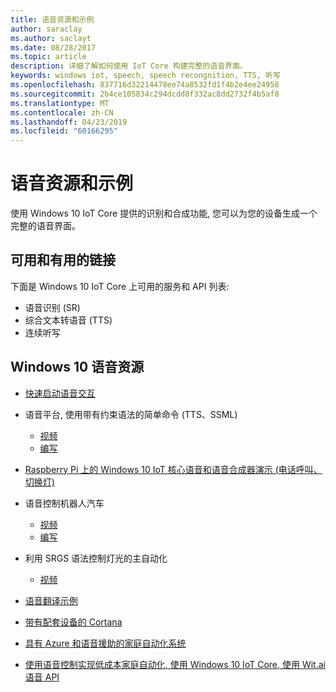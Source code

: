 ```yaml
---
title: 语音资源和示例
author: saraclay
ms.author: saclayt
ms.date: 08/28/2017
ms.topic: article
description: 详细了解如何使用 IoT Core 构建完整的语音界面。
keywords: windows iot, speech, speech recongnition, TTS, 听写
ms.openlocfilehash: 837716d32214478ee74a8532fd1f4b2e4ee24958
ms.sourcegitcommit: 2b4ce105834c294dcdd8f332ac8dd2732f4b5af8
ms.translationtype: MT
ms.contentlocale: zh-CN
ms.lasthandoff: 04/23/2019
ms.locfileid: "60166295"
---
```

# <a name="speech-resources-and-samples"></a>语音资源和示例

使用 Windows 10 IoT Core 提供的识别和合成功能, 您可以为您的设备生成一个完整的语音界面。

## <a name="whats-available-and-useful-links"></a>可用和有用的链接

下面是 Windows 10 IoT Core 上可用的服务和 API 列表:

* 语音识别 (SR)
* 综合文本转语音 (TTS)
* 连续听写

## <a name="windows-10-speech-resources"></a>Windows 10 语音资源

* [快速启动语音交互](https://msdn.microsoft.com/library/windows/apps/xaml/dn630426.aspx)

* 语音平台, 使用带有约束语法的简单命令 (TTS、SSML)
  * [视频](https://www.youtube.com/watch?v=GiDvBhfNnjU) 
  * [编写](https://github.com/Microsoft/Windows-universal-samples/tree/master/Samples/SpeechRecognitionAndSynthesis) 

* [Raspberry Pi 上的 Windows 10 IoT 核心语音和语音合成器演示 (电话呼叫、切换灯)](https://www.youtube.com/watch?v=HstKdcP9XRA)

* 语音控制机器人汽车 
  * [视频](https://www.youtube.com/watch?v=vxUOTgechd4) 
  * [编写](https://www.hackster.io/AnuragVasanwala/speech-controlled-robot-49744c)

* 利用 SRGS 语法控制灯光的主自动化 
  * [视频](https://www.youtube.com/watch?v=MN18Uo_063g)

* [语音翻译示例](https://developer.microsoft.com/en-us/windows/iot/samples/speechtranslator)

* [带有配套设备的 Cortana](https://microsoft.hackster.io/ada-plasma-1f5c36/windows-iot-device-interactive-with-cortana-046906?ref=platform&ref_id=4087_trending___&offset=16)

* [具有 Azure 和语音援助的家庭自动化系统](https://microsoft.hackster.io/rishabhbanga/complete-home-automation-system-with-azure-and-voice-assistance-8aa5fd?ref=search&ref_id=speech&offset=1)

* [使用语音控制实现低成本家庭自动化, 使用 Windows 10 IoT Core, 使用 Wit.ai 语音 API](https://microsoft.hackster.io/michael-gillett/dorm-automation-9fed01?ref=search&ref_id=speech&offset=2)
